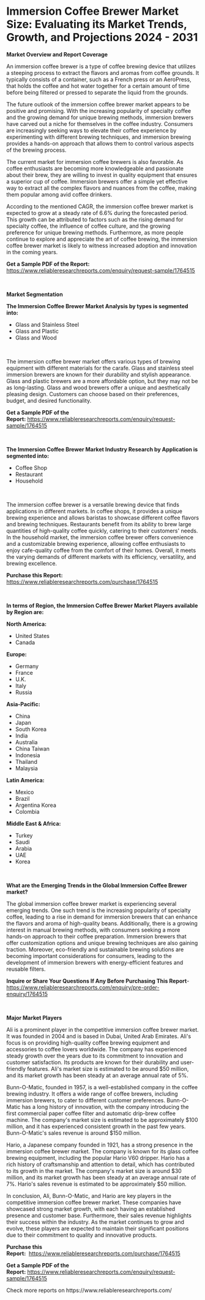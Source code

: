 <p><h1>Immersion Coffee Brewer Market Size: Evaluating its Market Trends, Growth, and Projections 2024 - 2031</h1></p><p><strong>Market Overview and Report Coverage</strong></p>
<p><p>An immersion coffee brewer is a type of coffee brewing device that utilizes a steeping process to extract the flavors and aromas from coffee grounds. It typically consists of a container, such as a French press or an AeroPress, that holds the coffee and hot water together for a certain amount of time before being filtered or pressed to separate the liquid from the grounds.</p><p>The future outlook of the immersion coffee brewer market appears to be positive and promising. With the increasing popularity of specialty coffee and the growing demand for unique brewing methods, immersion brewers have carved out a niche for themselves in the coffee industry. Consumers are increasingly seeking ways to elevate their coffee experience by experimenting with different brewing techniques, and immersion brewing provides a hands-on approach that allows them to control various aspects of the brewing process.</p><p>The current market for immersion coffee brewers is also favorable. As coffee enthusiasts are becoming more knowledgeable and passionate about their brew, they are willing to invest in quality equipment that ensures a superior cup of coffee. Immersion brewers offer a simple yet effective way to extract all the complex flavors and nuances from the coffee, making them popular among avid coffee drinkers.</p><p>According to the mentioned CAGR, the immersion coffee brewer market is expected to grow at a steady rate of 6.6% during the forecasted period. This growth can be attributed to factors such as the rising demand for specialty coffee, the influence of coffee culture, and the growing preference for unique brewing methods. Furthermore, as more people continue to explore and appreciate the art of coffee brewing, the immersion coffee brewer market is likely to witness increased adoption and innovation in the coming years.</p></p>
<p><strong>Get a Sample PDF of the Report:</strong> <a href="https://www.reliableresearchreports.com/enquiry/request-sample/1764515">https://www.reliableresearchreports.com/enquiry/request-sample/1764515</a></p>
<p>&nbsp;</p>
<p><strong>Market Segmentation</strong></p>
<p><strong>The Immersion Coffee Brewer Market Analysis by types is segmented into:</strong></p>
<p><ul><li>Glass and Stainless Steel</li><li>Glass and Plastic</li><li>Glass and Wood</li></ul></p>
<p>&nbsp;</p>
<p><p>The immersion coffee brewer market offers various types of brewing equipment with different materials for the carafe. Glass and stainless steel immersion brewers are known for their durability and stylish appearance. Glass and plastic brewers are a more affordable option, but they may not be as long-lasting. Glass and wood brewers offer a unique and aesthetically pleasing design. Customers can choose based on their preferences, budget, and desired functionality.</p></p>
<p><strong>Get a Sample PDF of the Report:</strong>&nbsp;<a href="https://www.reliableresearchreports.com/enquiry/request-sample/1764515">https://www.reliableresearchreports.com/enquiry/request-sample/1764515</a></p>
<p>&nbsp;</p>
<p><strong>The Immersion Coffee Brewer Market Industry Research by Application is segmented into:</strong></p>
<p><ul><li>Coffee Shop</li><li>Restaurant</li><li>Household</li></ul></p>
<p>&nbsp;</p>
<p><p>The immersion coffee brewer is a versatile brewing device that finds applications in different markets. In coffee shops, it provides a unique brewing experience and allows baristas to showcase different coffee flavors and brewing techniques. Restaurants benefit from its ability to brew large quantities of high-quality coffee quickly, catering to their customers' needs. In the household market, the immersion coffee brewer offers convenience and a customizable brewing experience, allowing coffee enthusiasts to enjoy cafe-quality coffee from the comfort of their homes. Overall, it meets the varying demands of different markets with its efficiency, versatility, and brewing excellence.</p></p>
<p><strong>Purchase this Report:</strong>&nbsp; <a href="https://www.reliableresearchreports.com/purchase/1764515">https://www.reliableresearchreports.com/purchase/1764515</a></p>
<p>&nbsp;</p>
<p><strong>In terms of Region, the Immersion Coffee Brewer Market Players available by Region are:</strong></p>
<p>
    <p> <strong> North America: </strong>
        <ul>
            <li>United States</li>
            <li>Canada</li>
        </ul>
        </p> 
    <p> <strong> Europe: </strong>
        <ul>
            <li>Germany</li>
            <li>France</li>
            <li>U.K.</li>
            <li>Italy</li>
            <li>Russia</li>
        </ul>
        </p> 
    <p> <strong> Asia-Pacific: </strong>
        <ul>
            <li>China</li>
            <li>Japan</li>
            <li>South Korea</li>
            <li>India</li>
            <li>Australia</li>
            <li>China Taiwan</li>
            <li>Indonesia</li>
            <li>Thailand</li>
            <li>Malaysia</li>
        </ul>
        </p> 
    <p> <strong> Latin America: </strong>
        <ul>
            <li>Mexico</li>
            <li>Brazil</li>
            <li>Argentina Korea</li>
            <li>Colombia</li>
        </ul>
        </p> 
    <p> <strong> Middle East & Africa: </strong>
        <ul>
            <li>Turkey</li>
            <li>Saudi</li>
            <li>Arabia</li>
            <li>UAE</li>
            <li>Korea</li>
        </ul>
    </p>
    </p>
<p>&nbsp;</p>
<p><strong>What are the Emerging Trends in the Global Immersion Coffee Brewer market?</strong></p>
<p><p>The global immersion coffee brewer market is experiencing several emerging trends. One such trend is the increasing popularity of specialty coffee, leading to a rise in demand for immersion brewers that can enhance the flavors and aroma of high-quality beans. Additionally, there is a growing interest in manual brewing methods, with consumers seeking a more hands-on approach to their coffee preparation. Immersion brewers that offer customization options and unique brewing techniques are also gaining traction. Moreover, eco-friendly and sustainable brewing solutions are becoming important considerations for consumers, leading to the development of immersion brewers with energy-efficient features and reusable filters.</p></p>
<p><strong>Inquire or Share Your Questions If Any Before Purchasing This Report</strong>- <a href="https://www.reliableresearchreports.com/enquiry/pre-order-enquiry/1764515">https://www.reliableresearchreports.com/enquiry/pre-order-enquiry/1764515</a></p>
<p>&nbsp;</p>
<p><strong>Major Market Players</strong></p>
<p><p>Ali is a prominent player in the competitive immersion coffee brewer market. It was founded in 2004 and is based in Dubai, United Arab Emirates. Ali's focus is on providing high-quality coffee brewing equipment and accessories to coffee lovers worldwide. The company has experienced steady growth over the years due to its commitment to innovation and customer satisfaction. Its products are known for their durability and user-friendly features. Ali's market size is estimated to be around $50 million, and its market growth has been steady at an average annual rate of 5%.</p><p>Bunn-O-Matic, founded in 1957, is a well-established company in the coffee brewing industry. It offers a wide range of coffee brewers, including immersion brewers, to cater to different customer preferences. Bunn-O-Matic has a long history of innovation, with the company introducing the first commercial paper coffee filter and automatic drip-brew coffee machine. The company's market size is estimated to be approximately $100 million, and it has experienced consistent growth in the past few years. Bunn-O-Matic's sales revenue is around $150 million.</p><p>Hario, a Japanese company founded in 1921, has a strong presence in the immersion coffee brewer market. The company is known for its glass coffee brewing equipment, including the popular Hario V60 dripper. Hario has a rich history of craftsmanship and attention to detail, which has contributed to its growth in the market. The company's market size is around $30 million, and its market growth has been steady at an average annual rate of 7%. Hario's sales revenue is estimated to be approximately $50 million.</p><p>In conclusion, Ali, Bunn-O-Matic, and Hario are key players in the competitive immersion coffee brewer market. These companies have showcased strong market growth, with each having an established presence and customer base. Furthermore, their sales revenue highlights their success within the industry. As the market continues to grow and evolve, these players are expected to maintain their significant positions due to their commitment to quality and innovative products.</p></p>
<p><strong>Purchase this Report:</strong>&nbsp;&nbsp;<a href="https://www.reliableresearchreports.com/purchase/1764515">https://www.reliableresearchreports.com/purchase/1764515</a></p>
<p></p>
<p><strong>Get a Sample PDF of the Report:</strong>&nbsp;<a href="https://www.reliableresearchreports.com/enquiry/request-sample/1764515">https://www.reliableresearchreports.com/enquiry/request-sample/1764515</a></p>
<p>Check more reports on https://www.reliableresearchreports.com/</p>